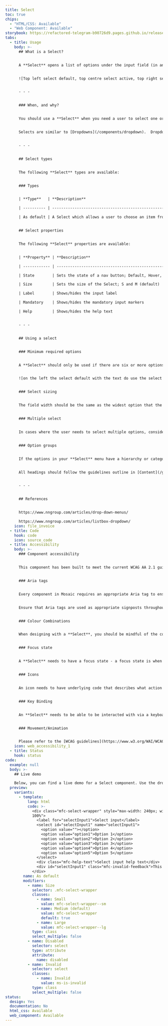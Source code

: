 ```yaml
---
title: Select
toc: true
chips:
  - "HTML/CSS: Available"
  - "Web Component: Available"
storybook: https://refactored-telegram-b90726d9.pages.github.io/release/?path=/docs/forms-select-introduction
tabs:
  - title: Usage
    body: >-
      ## What is a Select?


      A **Select** opens a list of options under the input field (in an overlay) that a user can select from within a form.  The selected option is shown in the input field when overlay is no longer open and not the focus of the user. 


      ![Top left select default, top centre select active, top right select focussed. Middle left select disabled, top centre select read only, bottom left select valid, bottom centre select invalid](/assets/img/selectsvglight.svg)


      - - -


      ### When, and why?


      You should use a **Select** when you need a user to select one or more options from a large group of data. Using a **Select** allows the user to search and filter through the given list.


      Selects are similar to [Dropdowns](/components/dropdown).  Dropdowns however should never be used as part of a form.


      - - -


      ## Select types


      The following **Select** types are available:


      ### Types


      | **Type**   | **Description**                                                       |

      | ---------- | --------------------------------------------------------------------- |

      | As default | A Select which allows a user to choose an item from a list of options |


      ## Select properties


      The following **Select** properties are available:


      | **Property** | **Description**                                            |

      | ------------ | ---------------------------------------------------------- |

      | State        | Sets the state of a nav button; Default, Hover, or Active* |

      | Size         | Sets the size of the Select; S and M (default)             |

      | Label        | Shows/hides the input label                                |

      | Mandatory    | Shows/hides the mandatory input markers                    |

      | Help         | Shows/hides the help text                                  |


      - - -


      ## Using a select


      ### Minimum required options


      A **Select** should only be used if there are six or more options to choose from. If the user has fewer options to choose from, then you can use [Radio buttons](/forms/radio-buttons) instead, or [Checkboxes](/forms/checkbox) for answers that require multiple answers.


      ![on the left the select default with the text do use the select if there are more than six options available. On the right the radio button component with the text don't use the select if there are six or less options available](/assets/img/selectdosdontssvglight.svg)


      ### Select sizing


      The field width should be the same as the widest option that the user will be able to pick from. [See field affordance for more information](/guidelines/field-affordance)


      ### Multiple select


      In cases where the user needs to select multiple options, consideration needs to be taken about the number of options they might Select.  If it is going to be a large amount, for example more than 10, then it might be better to try a different approach.  For example, the **Select** input could be split it to several select inputs if the options can be grouped, or a **Picklist** might be a better component to use. 


      ### Option groups


      If the options in your **Select** menu have a hierarchy or categorisation, you should split them into groups (using headings). This allows users to find the option quickly by scanning the group labels instead of every single option. These groups should be logical (for the user) and have meaningful names.


      All headings should follow the guidelines outline in [Content](/guidelines/style-guide).


      - - -


      ## References


      https://www.nngroup.com/articles/drop-down-menus/

      https://www.nngroup.com/articles/listbox-dropdown/
    icon: file_invoice
  - title: Code
    hook: code
    icon: source_code
  - title: Accessibility
    body: >-
      ### Component accessibility


      This component has been built to meet the current WCAG AA 2.1 guidelines. We also test these components against the guidelines before release.


      ### Aria tags


      Every component in Mosaic requires an appropriate Aria tag to ensure that screen readers can effectively parse the page. Aria tags are provided as part of Mosaic. Please do not override these without good reason.


      Ensure that Aria tags are used as appropriate signposts throughout the product.


      ### Colour Combinations


      When designing with a **Select**, you should be mindful of the colour combinations you are using. The components have been designed with this in mind, but if you are using colours that are not part of the default component, please ensure that there is a clear colour contrast within the parts of the component and between the **Select** and the background it is on. To check the contrast, please use [WebAIM's contrast checker](https://webaim.org/resources/contrastchecker/).


      ### Focus state


      A **Select** needs to have a focus state - a focus state is when you tab into an element to interact with it. Ensure that users can use their keyboard to focus on the **Select** and the elements within it.


      ### Icons


      An icon needs to have underlying code that describes what action the icon takes. the labels should be specific - for example, a 'bin' icon for delete should be labelled 'delete' not 'bin'.


      ### Key Binding


      An **Select** needs to be able to be interacted with via a keyboard. Where possible we will provide key-binds within our Mosaic component or there will be default HTML ones. If this isn't the case then please implement logical key-binds for all intractable components.


      ### Movement/Animation


      Please refer to the [WCAG guidelines](https://www.w3.org/WAI/WCAG21/quickref/?showtechniques=129%2C131%2C133%2C136%2C141%2C145%2C147%2C1412%2C211%2C212%2C231%2C241%2C245%2C251%2C254%2C312%2C322%2C332%2C411%2C412%2C413#three-flashes-or-below-threshold) for the time-based considerations for animations.
    icon: web_accessibility_1
  - title: Status
    hook: status
code:
  example: null
  body: >-
    ## Live demo

    Below, you can find a live demo for a Select component. Use the drop-down menus and radio buttons to view the different Select Types and Variants.
  preview:
    variants:
      - template:
          lang: html
          code: >-
            <div class="mfc-select-wrapper" style="max-width: 240px; width:
            100%">
              <label for="selectInput1">Select input</label>
              <select id="selectInput1" name="selectInput1">
                <option value=""></option>
                <option value="option1">Option 1</option>
                <option value="option2">Option 2</option>
                <option value="option3">Option 3</option>
                <option value="option4">Option 4</option>
                <option value="option5">Option 5</option>
              </select>
              <div class="mfc-help-text">Select input help text</div>
              <div id="selectInput1" class="mfc-invalid-feedback">This is some invalid text</div>
            </div>
        name: As default
        modifiers:
          - name: Size
            selector: .mfc-select-wrapper
            classes:
              - name: Small
                value: mfc-select-wrapper--sm
              - name: Medium (default)
                value: mfc-select-wrapper
                default: true
              - name: Large
                value: mfc-select-wrapper--lg
            type: class
            select_multiple: false
          - name: Disabled
            selector: select
            type: attribute
            attribute:
              name: disabled
          - name: Invalid
            selector: select
            classes:
              - name: Invalid
                value: ms-is-invalid
            type: class
            select_multiple: false
status:
  design: Yes
  documentation: No
  html_css: Available
  web_component: Available
---
```

